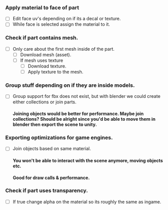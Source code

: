 ### Apply material to face of part
- [ ] Edit face uv's depending on if its a decal or texture.
- [ ] While face is selected assign the material to it.

### Check if part contains mesh.
- [ ] Only care about the first mesh inside of the part.
  - [ ] Download mesh (asset).
  - [ ] If mesh uses texture
    - [ ] Download texture.
    - [ ] Apply texture to the mesh.

### Group stuff depending on if they are inside models.
- [ ] Group support for fbx does not exist, but with blender we could create either collections or join parts.
    #### Joining objects would be better for performance. Maybe join collections? Should be alright since you'd be able to move them in blender then export the scene to unity.

### Exporting optimizations for game engines.
- [ ] Join objects based on same material.
    #### You won't be able to interact with the scene anymore, moving objects etc.
    #### Good for draw calls & performance.

### Check if part uses transparency.
- [ ] If true change alpha on the material so its roughly the same as ingame.